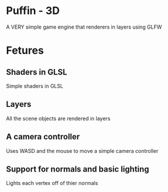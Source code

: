 # Puffin - 3D
A VERY simple game engine that renderers in layers using GLFW

# Fetures
## Shaders in GLSL
Simple shaders in GLSL

## Layers
All the scene objects are rendered in layers

## A camera controller
Uses WASD and the mouse to move a simple camera controller

## Support for normals and basic lighting
Lights each vertex off of thier normals
